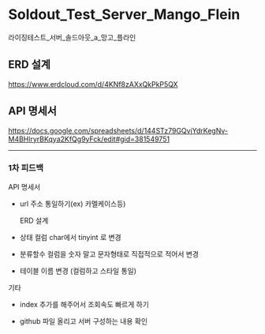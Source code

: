 # Soldout_Test_Server_Mango_Flein
라이징테스트_서버_솔드아웃_a_망고_플라인

## ERD 설계

https://www.erdcloud.com/d/4KNf8zAXxQkPkP5QX

## API 명세서 

https://docs.google.com/spreadsheets/d/144STz79GQvjYdrKegNv-M4BHlryrBKqya2KfQg9yFck/edit#gid=381549751

---

### 1차 피드백 

  API 명세서

- url 주소 통일하기(ex) 카멜케이스등) 

  ERD 설계

- 상태 컬럼 char에서 tinyint 로 변경

- 분류할수 컬럼을 숫자 말고 문자형태로 직접적으로 적어서 변경 

- 테이블 이름 변경 (컬럼하고 스타일 통일)

 기타

- index 추가를 해주어서 조회속도 빠르게 하기

- github 파일 올리고 서버 구성하는 내용 확인 

